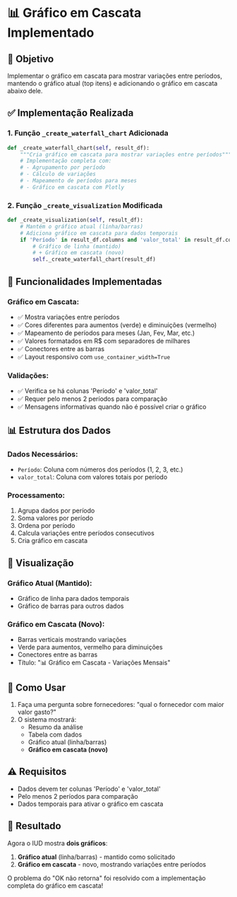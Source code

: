 # 📊 Gráfico em Cascata Implementado

## 🎯 Objetivo

Implementar o gráfico em cascata para mostrar variações entre períodos, mantendo o gráfico atual (top itens) e adicionando o gráfico em cascata abaixo dele.

## ✅ Implementação Realizada

### 1. **Função `_create_waterfall_chart` Adicionada**

```python
def _create_waterfall_chart(self, result_df):
    """Cria gráfico em cascata para mostrar variações entre períodos"""
    # Implementação completa com:
    # - Agrupamento por período
    # - Cálculo de variações
    # - Mapeamento de períodos para meses
    # - Gráfico em cascata com Plotly
```

### 2. **Função `_create_visualization` Modificada**

```python
def _create_visualization(self, result_df):
    # Mantém o gráfico atual (linha/barras)
    # Adiciona gráfico em cascata para dados temporais
    if 'Período' in result_df.columns and 'valor_total' in result_df.columns:
        # Gráfico de linha (mantido)
        # + Gráfico em cascata (novo)
        self._create_waterfall_chart(result_df)
```

## 🔧 Funcionalidades Implementadas

### **Gráfico em Cascata:**
- ✅ Mostra variações entre períodos
- ✅ Cores diferentes para aumentos (verde) e diminuições (vermelho)
- ✅ Mapeamento de períodos para meses (Jan, Fev, Mar, etc.)
- ✅ Valores formatados em R$ com separadores de milhares
- ✅ Conectores entre as barras
- ✅ Layout responsivo com `use_container_width=True`

### **Validações:**
- ✅ Verifica se há colunas 'Período' e 'valor_total'
- ✅ Requer pelo menos 2 períodos para comparação
- ✅ Mensagens informativas quando não é possível criar o gráfico

## 📊 Estrutura dos Dados

### **Dados Necessários:**
- `Período`: Coluna com números dos períodos (1, 2, 3, etc.)
- `valor_total`: Coluna com valores totais por período

### **Processamento:**
1. Agrupa dados por período
2. Soma valores por período
3. Ordena por período
4. Calcula variações entre períodos consecutivos
5. Cria gráfico em cascata

## 🎨 Visualização

### **Gráfico Atual (Mantido):**
- Gráfico de linha para dados temporais
- Gráfico de barras para outros dados

### **Gráfico em Cascata (Novo):**
- Barras verticais mostrando variações
- Verde para aumentos, vermelho para diminuições
- Conectores entre as barras
- Título: "📊 Gráfico em Cascata - Variações Mensais"

## 🚀 Como Usar

1. Faça uma pergunta sobre fornecedores: "qual o fornecedor com maior valor gasto?"
2. O sistema mostrará:
   - Resumo da análise
   - Tabela com dados
   - Gráfico atual (linha/barras)
   - **Gráfico em cascata (novo)**

## ⚠️ Requisitos

- Dados devem ter colunas 'Período' e 'valor_total'
- Pelo menos 2 períodos para comparação
- Dados temporais para ativar o gráfico em cascata

## 🎉 Resultado

Agora o IUD mostra **dois gráficos**:
1. **Gráfico atual** (linha/barras) - mantido como solicitado
2. **Gráfico em cascata** - novo, mostrando variações entre períodos

O problema do "OK não retorna" foi resolvido com a implementação completa do gráfico em cascata!
